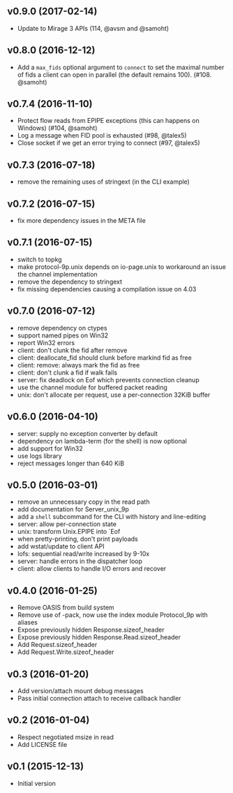 ## v0.9.0 (2017-02-14)

* Update to Mirage 3 APIs (114, @avsm and @samoht)

## v0.8.0 (2016-12-12)

* Add a `max_fids` optional argument to `connect` to set the maximal number
  of fids a client can open in parallel (the default remains 100).
  (#108. @samoht)

## v0.7.4 (2016-11-10)

* Protect flow reads from EPIPE exceptions (this can happens on Windows)
  (#104, @samoht)
* Log a message when FID pool is exhausted (#98, @talex5)
* Close socket if we get an error trying to connect (#97, @talex5)

## v0.7.3 (2016-07-18)

* remove the remaining uses of stringext (in the CLI example)

## v0.7.2 (2016-07-15)

* fix more dependency issues in the META file

## v0.7.1 (2016-07-15)

* switch to topkg
* make protocol-9p.unix depends on io-page.unix to workaround an issue
  the channel implementation
* remove the dependency to stringext
* fix missing dependencies causing a compilation issue on 4.03

## v0.7.0 (2016-07-12)

* remove dependency on ctypes
* support named pipes on Win32
* report Win32 errors
* client: don't clunk the fid after remove
* client: deallocate_fid should clunk before markind fid as free
* client: remove: always mark the fid as free
* client: don't clunk a fid if walk fails
* server: fix deadlock on Eof which prevents connection cleanup
* use the channel module for buffered packet reading
* unix: don't allocate per request, use a per-connection 32KiB buffer

## v0.6.0 (2016-04-10)

* server: supply no exception converter by default
* dependency on lambda-term (for the shell) is now optional
* add support for Win32
* use logs library
* reject messages longer than 640 KiB

## v0.5.0 (2016-03-01)

* remove an unnecessary copy in the read path
* add documentation for Server_unix_9p
* add a `shell` subcommand for the CLI with history and line-editing
* server: allow per-connection state
* unix: transform Unix.EPIPE into `Eof
* when pretty-printing, don't print payloads
* add wstat/update to client API
* lofs: sequential read/write increased by 9-10x
* server: handle errors in the dispatcher loop
* client: allow clients to handle I/O errors and recover

## v0.4.0 (2016-01-25)

* Remove OASIS from build system
* Remove use of -pack, now use the index module Protocol_9p with aliases
* Expose previously hidden Response.sizeof_header
* Expose previously hidden Response.Read.sizeof_header
* Add Request.sizeof_header
* Add Request.Write.sizeof_header

## v0.3 (2016-01-20)

* Add version/attach mount debug messages
* Pass initial connection attach to receive callback handler

## v0.2 (2016-01-04)

* Respect negotiated msize in read
* Add LICENSE file

## v0.1 (2015-12-13)

* Initial version
